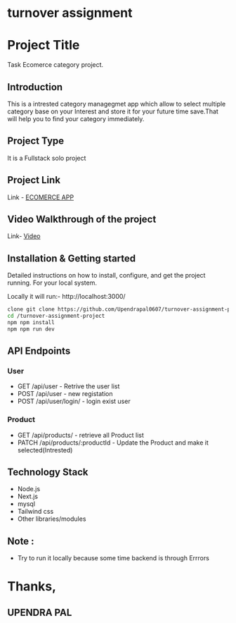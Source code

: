 # turnover assignment
# Project Title
  Task Ecomerce category project.
## Introduction
This is a intrested category managegmet app which allow to select multiple category base on your Interest and store it for your future
time save.That will help you to find your category immediately.
## Project Type
It is a Fullstack solo project
## Project Link
Link - [ECOMERCE APP](https://turnover-assignment-project.vercel.app/)
## Video Walkthrough of the project
   Link- [Video](https://drive.google.com/file/d/1o6ItGE_s_7sgDrEjIwzzbQzFVj664wXg/view?usp=sharing)

## Installation & Getting started
Detailed instructions on how to install, configure, and get the project running. For your local system.

Locally it will run:- http://localhost:3000/
```bash
clone git clone https://github.com/Upendrapal0607/turnover-assignment-project.git
cd /turnover-assignment-project
npm npm install
npm npm run dev
```
## API Endpoints
### User 
- GET  /api/user - Retrive the user list
- POST /api/user  - new registation 
- POST /api/user/login/ - login exist user
 
### Product 
- GET /api/products/ - retrieve all Product list 
- PATCH /api/products/:productId - Update the Product and make it selected(Intrested)
 
## Technology Stack
- Node.js
- Next.js
- mysql
- Tailwind css
- Other libraries/modules

## Note :
- Try to run it locally because some time backend is through Errrors

# Thanks,
## UPENDRA PAL


